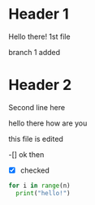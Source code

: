 # Header 1
Hello there! 1st file 

branch 1 added
# Header 2
Second line here

hello there how are you

this file is edited

-[] ok then
- [x] checked
```python
for i in range(n)
  print("hello!")
  
  ```
  
